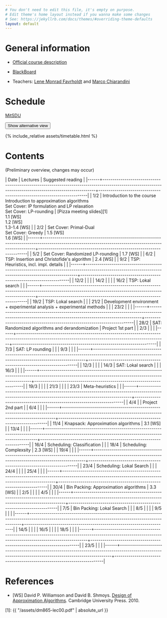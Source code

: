 ```yaml
---
# You don't need to edit this file, it's empty on purpose.
# Edit theme's home layout instead if you wanna make some changes
# See: https://jekyllrb.com/docs/themes/#overriding-theme-defaults
layout: default
---
```



# General information

- [Official course description](http://natfak.sdu.dk/laeseplan/kursusbeskrivelse.php?kursuskode=DM865&lang=en)

- [BlackBoard](https://e-learn.sdu.dk/webapps/blackboard/execute/courseMain?course_id=_386519_1)

- Teachers: [Lene Monrad Favrholdt](http://www.imada.sdu.dk/~lenem/) and [Marco Chiarandini](http://www.imada.sdu.dk/~marco)


# Schedule

<a href="https://mitsdu.sdu.dk/skema/activity/15020201/f18">MitSDU</a>

<button onclick="myFunction('Demo1')" class="w3-btn w3-cell w3-left-align">Show alternative view <i class="fa fa-caret-down"></i></button>
<div id="Demo1" class="w3-container w3-hide">

<div class="w3-responsive">

{% include_relative assets/timetable.html %}

</div>

</div>



# Contents 

(Preliminary overview, changes may occur)

| Date | Lectures  	                                                                                                                                     | Suggested reading   	                                           |
|------+--------------------------------------------------------------------------------------------------------------------------------------------------------+------------------------------------------------------------------------|
| 1/2  | Introduction to the course <br> Introduction to approximation algorithms <br> Set Cover: IP formulation and LP relaxation <br>  Set Cover: LP-rounding | [Pizza meeting slides][1]<br> 1.1 [WS] <br> 1.2 [WS] <br> 1.3-1.4 [WS] |
| 2/2  | Set Cover: Primal-Dual <br> Set Cover: Greedy                                                                                                          | 1.5 [WS] <br> 1.6 [WS]                                                 |
|------+--------------------------------------------------------------------------------------------------------------------------------------------------------+------------------------------------------------------------------------|
| 5/2  | Set Cover: Randomized LP-rounding                                                                                                                      | 1.7 [WS]                                                               |
| 6/2  | TSP: Insertion and Christofide's algorithm                                                                                                             | 2.4 [WS]                                                               |
| 9/2  | TSP: Heuristics, incl. impl. details                                                                                                                   |                                                                        |
|------+--------------------------------------------------------------------------------------------------------------------------------------------------------+------------------------------------------------------------------------|
| 12/2 |                                                                                                                                                        |                                                                        |
| 14/2 |                                                                                                                                                        |                                                                        |
| 16/2 | TSP: Lokal search                                                                                                                                      |                                                                        |
|------+--------------------------------------------------------------------------------------------------------------------------------------------------------+------------------------------------------------------------------------|
| 19/2 | TSP: Lokal search                                                                                                                                      |                                                                        |
| 21/2 | Development environment + experimental analysis + experimental methods                                                                                 |                                                                        |
| 23/2 |                                                                                                                                                        |                                                                        |
|------+--------------------------------------------------------------------------------------------------------------------------------------------------------+------------------------------------------------------------------------|
| 28/2 | SAT: Randomized algorithms and derandomization                                                                                                         | Project 1st part                                                       |
| 2/3  |                                                                                                                                                        |                                                                        |
|------+--------------------------------------------------------------------------------------------------------------------------------------------------------+------------------------------------------------------------------------|
| 7/3  | SAT: LP rounding                                                                                                                                       |                                                                        |
| 9/3  |                                                                                                                                                        |                                                                        |
|------+--------------------------------------------------------------------------------------------------------------------------------------------------------+------------------------------------------------------------------------|
| 12/3 |                                                                                                                                                        |                                                                        |
| 14/3 | SAT: Lokal search                                                                                                                                      |                                                                        |
| 16/3 |                                                                                                                                                        |                                                                        |
|------+--------------------------------------------------------------------------------------------------------------------------------------------------------+------------------------------------------------------------------------|
| 19/3 |                                                                                                                                                        |                                                                        |
| 21/3 |                                                                                                                                                        |                                                                        |
| 23/3 | Meta-heuristics                                                                                                                                        |                                                                        |
|------+--------------------------------------------------------------------------------------------------------------------------------------------------------+------------------------------------------------------------------------|
| 4/4  |                                                                                                                                                        | Project 2nd part                                                       |
| 6/4  |                                                                                                                                                        |                                                                        |
|------+--------------------------------------------------------------------------------------------------------------------------------------------------------+------------------------------------------------------------------------|
| 11/4 | Knapsack: Approximation algorithms                                                                                                                     | 3.1 [WS]                                                               |
| 13/4 |                                                                                                                                                        |                                                                        |
|------+--------------------------------------------------------------------------------------------------------------------------------------------------------+------------------------------------------------------------------------|
| 16/4 | Scheduling: Classification                                                                                                                             |                                                                        |
| 18/4 | Scheduling: Complexsity                                                                                                                                | 2.3 [WS]                                                               |
| 19/4 |                                                                                                                                                        |                                                                        |
|------+--------------------------------------------------------------------------------------------------------------------------------------------------------+------------------------------------------------------------------------|
| 23/4 | Scheduling: Lokal Search                                                                                                                               |                                                                        |
| 24/4 |                                                                                                                                                        |                                                                        |
| 25/4 |                                                                                                                                                        |                                                                        |
|------+--------------------------------------------------------------------------------------------------------------------------------------------------------+------------------------------------------------------------------------|
| 30/4 | Bin Packing: Approximation algorithms                                                                                                                  | 3.3 [WS]                                                               |
| 2/5  |                                                                                                                                                        |                                                                        |
| 4/5  |                                                                                                                                                        |                                                                        |
|------+--------------------------------------------------------------------------------------------------------------------------------------------------------+------------------------------------------------------------------------|
| 7/5  | Bin Packing: Lokal Search                                                                                                                              |                                                                        |
| 8/5  |                                                                                                                                                        |                                                                        |
| 9/5  |                                                                                                                                                        |                                                                        |
|------+--------------------------------------------------------------------------------------------------------------------------------------------------------+------------------------------------------------------------------------|
| 14/5 |                                                                                                                                                        |                                                                        |
| 16/5 |                                                                                                                                                        |                                                                        |
| 18/5 |                                                                                                                                                        |                                                                        |
|------+--------------------------------------------------------------------------------------------------------------------------------------------------------+------------------------------------------------------------------------|
| 23/5 |                                                                                                                                                        |                                                                        |
|------+--------------------------------------------------------------------------------------------------------------------------------------------------------+------------------------------------------------------------------------|





# References 

- [WS] David P. Williamson and David
  B. Shmoys. [Design of Approximation Algorithms](http://www.designofapproxalgs.com/). Cambridge
  University Press. 2010.


[1]: {{ "/assets/dm865-lec00.pdf" | absolute_url }}
